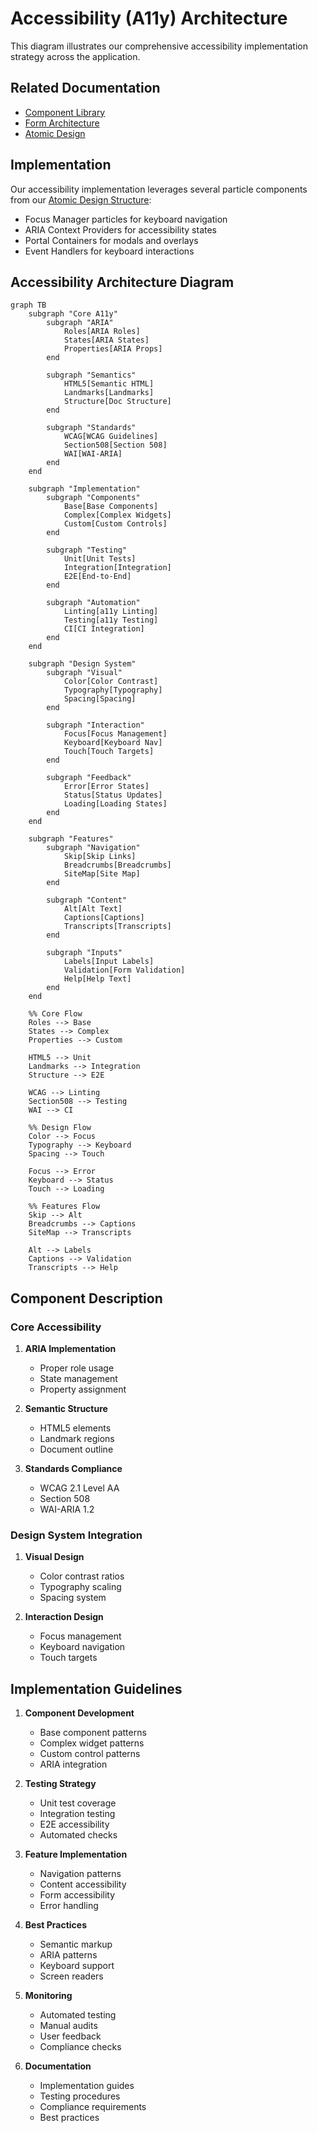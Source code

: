 # Accessibility (A11y) Architecture

This diagram illustrates our comprehensive accessibility implementation strategy across the application.

## Related Documentation

- [Component Library](./component-library.md)
- [Form Architecture](./form-architecture.md)
- [Atomic Design](./atomic-design.md)

## Implementation

Our accessibility implementation leverages several particle components from our [Atomic Design Structure](./atomic-design.md#particles):

- Focus Manager particles for keyboard navigation
- ARIA Context Providers for accessibility states
- Portal Containers for modals and overlays
- Event Handlers for keyboard interactions

## Accessibility Architecture Diagram

```mermaid
graph TB
    subgraph "Core A11y"
        subgraph "ARIA"
            Roles[ARIA Roles]
            States[ARIA States]
            Properties[ARIA Props]
        end

        subgraph "Semantics"
            HTML5[Semantic HTML]
            Landmarks[Landmarks]
            Structure[Doc Structure]
        end

        subgraph "Standards"
            WCAG[WCAG Guidelines]
            Section508[Section 508]
            WAI[WAI-ARIA]
        end
    end

    subgraph "Implementation"
        subgraph "Components"
            Base[Base Components]
            Complex[Complex Widgets]
            Custom[Custom Controls]
        end

        subgraph "Testing"
            Unit[Unit Tests]
            Integration[Integration]
            E2E[End-to-End]
        end

        subgraph "Automation"
            Linting[a11y Linting]
            Testing[a11y Testing]
            CI[CI Integration]
        end
    end

    subgraph "Design System"
        subgraph "Visual"
            Color[Color Contrast]
            Typography[Typography]
            Spacing[Spacing]
        end

        subgraph "Interaction"
            Focus[Focus Management]
            Keyboard[Keyboard Nav]
            Touch[Touch Targets]
        end

        subgraph "Feedback"
            Error[Error States]
            Status[Status Updates]
            Loading[Loading States]
        end
    end

    subgraph "Features"
        subgraph "Navigation"
            Skip[Skip Links]
            Breadcrumbs[Breadcrumbs]
            SiteMap[Site Map]
        end

        subgraph "Content"
            Alt[Alt Text]
            Captions[Captions]
            Transcripts[Transcripts]
        end

        subgraph "Inputs"
            Labels[Input Labels]
            Validation[Form Validation]
            Help[Help Text]
        end
    end

    %% Core Flow
    Roles --> Base
    States --> Complex
    Properties --> Custom

    HTML5 --> Unit
    Landmarks --> Integration
    Structure --> E2E

    WCAG --> Linting
    Section508 --> Testing
    WAI --> CI

    %% Design Flow
    Color --> Focus
    Typography --> Keyboard
    Spacing --> Touch

    Focus --> Error
    Keyboard --> Status
    Touch --> Loading

    %% Features Flow
    Skip --> Alt
    Breadcrumbs --> Captions
    SiteMap --> Transcripts

    Alt --> Labels
    Captions --> Validation
    Transcripts --> Help
```

## Component Description

### Core Accessibility

1. **ARIA Implementation**

   - Proper role usage
   - State management
   - Property assignment

2. **Semantic Structure**

   - HTML5 elements
   - Landmark regions
   - Document outline

3. **Standards Compliance**
   - WCAG 2.1 Level AA
   - Section 508
   - WAI-ARIA 1.2

### Design System Integration

1. **Visual Design**

   - Color contrast ratios
   - Typography scaling
   - Spacing system

2. **Interaction Design**
   - Focus management
   - Keyboard navigation
   - Touch targets

## Implementation Guidelines

1. **Component Development**

   - Base component patterns
   - Complex widget patterns
   - Custom control patterns
   - ARIA integration

2. **Testing Strategy**

   - Unit test coverage
   - Integration testing
   - E2E accessibility
   - Automated checks

3. **Feature Implementation**

   - Navigation patterns
   - Content accessibility
   - Form accessibility
   - Error handling

4. **Best Practices**

   - Semantic markup
   - ARIA patterns
   - Keyboard support
   - Screen readers

5. **Monitoring**

   - Automated testing
   - Manual audits
   - User feedback
   - Compliance checks

6. **Documentation**
   - Implementation guides
   - Testing procedures
   - Compliance requirements
   - Best practices

